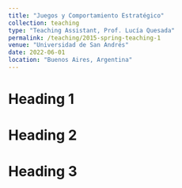 ```yaml
---
title: "Juegos y Comportamiento Estratégico"
collection: teaching
type: "Teaching Assistant, Prof. Lucía Quesada"
permalink: /teaching/2015-spring-teaching-1
venue: "Universidad de San Andrés"
date: 2022-06-01
location: "Buenos Aires, Argentina"
---
```



Heading 1
======

Heading 2
======

Heading 3
======
